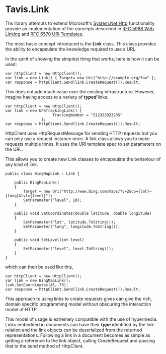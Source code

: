 # Tavis.Link #

Ths library attempts to extend Microsoft's [System.Net.Http](http://nuget.org/packages/System.Net.Http) functionality provide an implementation of the concepts described in [RFC 5988 Web Linking](http://tools.ietf.org/html/rfc5988) and [RFC 6570 URI Templates](http://tools.ietf.org/html/rfc6570).

The most basic concept introduced is the **Link** class.  This class provides the ability to encapsulate the knowledge required to use a URL.  

In the spirit of showing the simplest thing that works, here is how it can be used:

    var httpClient = new HttpClient();
    var link = new Link() { Target= new Uri("http://example.org/foo" };
    var response = httpClient.Send(link.CreateRequest()).Result;


This does not add much value over the existing infrastructure.  However, imagine having access to a variety of ***typed*** links.


    var httpClient = new HttpClient();
    var link = new UPSTrackingLink() { 
                         TrackingNumber = "Z12323D2323S"
                    };
    var response = httpClient.Send(link.CreateRequest()).Result;

HttpClient uses HttpRequestMessage for sending HTTP requests but you can only use a request instance once.  A link class allows you to make requests multiple times. It uses the URI template spec to set parameters on the URL.   

This allows you to create new Link classes to encapsulate the behaviour of any kind of link.

    public class BingMapLink : Link {

        public BingMapLink()
        {
            Target = new Uri("http://www.bing.com/maps/?v=2&cp={lat}~{long}&lvl={level}");
            SetParameter("level", 10);
        }

        public void SetCoordinates(double latitude, double longitude)
        {
            SetParameter("lat", latitude.ToString());
            SetParameter("long", longitude.ToString());
        }
       
        public void SetLevel(int level)
        {
            SetParameter("level", level.ToString());
        }
    }

which can then be used like this,

	var httpClient = new HttpClient();
    var link = new BingMapLink();
	link.SetCoordinates(45,-73);
    var response = httpClient.Send(link.CreateRequest()).Result;

This approach to using links to create requests gives can give the rich, domain specific programming model without obscuring the interaction model of HTTP.  

This model of usage is extremely compatible with the use of hypermedia.  Links embedded in documents can have their ***type*** identified by the link relation and the link objects can be deserialized from the returned representations.  Following a link in a document becomes as simple as getting a reference to the link object, calling CreateRequest and passing that to the send method of HttpClient.